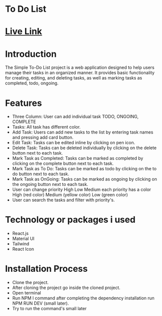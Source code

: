 # To Do List

# [Live Link](https://longing-underwear.surge.sh/)

# Introduction

The Simple To-Do List project is a web application designed to help users manage their tasks in an organized manner. It provides basic functionality for creating, editing, and deleting tasks, as well as marking tasks as completed, todo, ongoing.

# Features

- Three Column: User can add individual task TODO, ONGOING, COMPLETE
- Tasks: All task has different color.
- Add Task: Users can add new tasks to the list by entering task names and pressing add card button.
- Edit Task: Tasks can be edited inline by clicking on pen icon.
- Delete Task: Tasks can be deleted individually by clicking on the delete button next to each task.
- Mark Task as Completed: Tasks can be marked as completed by clicking on the complete button next to each task.
- Mark Task as To Do: Tasks can be marked as todo by clicking on the to do button next to each task.
- Mark Task as OnGoing: Tasks can be marked as ongoing by clicking on the ongoing button next to each task.
- User can change priority High Low Medium each priority has a color High (red color) Medium (yellow color) Low (green color)
- User can search the tasks and filter with priority's.

# Technology or packages i used

- React.js
- Material UI
- Tailwind
- React Icon

# Installation Process

- Clone the project.
- After cloning the project go inside the cloned project.
- Open terminal
- Run NPM I command after completing the dependency installation run NPM RUN DEV (small later).
- Try to run the command's small later